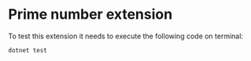 # Prime number extension
To test this extension it needs to execute the following code on terminal:

```go
dotnet test
```